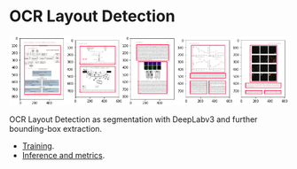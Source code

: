 # OCR Layout Detection
![img](./img/inference.png)

OCR Layout Detection as segmentation with DeepLabv3 and further bounding-box extraction.

* [Training]("./train.ipynb").
* [Inference and metrics]("./report.ipynb").

 

 
